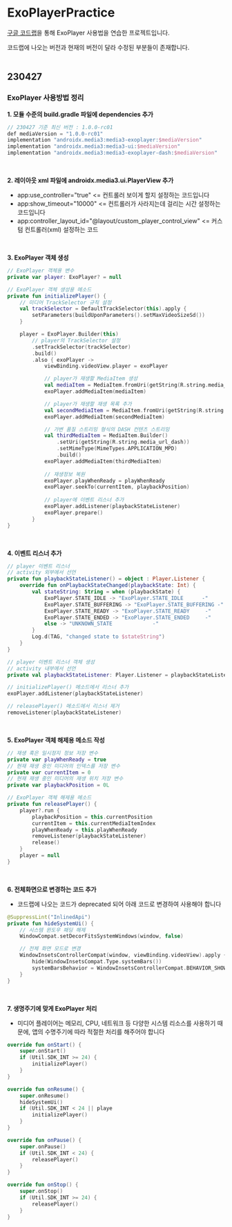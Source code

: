 # ExoPlayerPractice
[구글 코드랩](https://developer.android.com/codelabs/exoplayer-intro?hl=ko#6)을 통해 ExoPlayer 사용법을 연습한 프로젝트입니다.  

코드랩에 나오는 버전과 현재의 버전이 달라 수정된 부분들이 존재합니다.
<br>
<br>

## 230427 

### ExoPlayer 사용방법 정리

**1. 모듈 수준의 build.gradle 파일에 dependencies 추가**
``` kotlin
// 230427 기준 최신 버전 : 1.0.0-rc01 
def mediaVersion = "1.0.0-rc01"
implementation "androidx.media3:media3-exoplayer:$mediaVersion"
implementation "androidx.media3:media3-ui:$mediaVersion"
implementation "androidx.media3:media3-exoplayer-dash:$mediaVersion"
```
<br>

**2. 레이아웃 xml 파일에 androidx.media3.ui.PlayerView 추가**
- app:use_controller="true" <= 컨트롤러 보이게 할지 설정하는 코드입니다
- app:show_timeout="10000" <= 컨트롤러가 사라지는데 걸리는 시간 설정하는 코드입니다
- app:controller_layout_id="@layout/custom_player_control_view" <= 커스텀 컨트롤러(xml) 설정하는 코드
<br>

**3. ExoPlayer 객체 생성**
``` kotlin
// ExoPlayer 객체용 변수
private var player: ExoPlayer? = null

// ExoPlayer 객체 생성용 메소드
private fun initializePlayer() {
    // 미디어 TrackSelector 규칙 설정
    val trackSelector = DefaultTrackSelector(this).apply {
        setParameters(buildUponParameters().setMaxVideoSizeSd())
    }

    player = ExoPlayer.Builder(this)
        // player의 TrackSelector 설정
        .setTrackSelector(trackSelector)
        .build()
        .also { exoPlayer ->
            viewBinding.videoView.player = exoPlayer

            // player가 재생할 MediaItem 생성
            val mediaItem = MediaItem.fromUri(getString(R.string.media_url_mp4))
            exoPlayer.addMediaItem(mediaItem)

            // player가 재생할 재생 목록 추가
            val secondMediaItem = MediaItem.fromUri(getString(R.string.media_url_mp3))
            exoPlayer.addMediaItem(secondMediaItem)

            // 가변 품질 스트리밍 형식의 DASH 컨텐츠 스트리밍
            val thirdMediaItem = MediaItem.Builder()
                .setUri(getString(R.string.media_url_dash))
                .setMimeType(MimeTypes.APPLICATION_MPD)
                .build()
            exoPlayer.addMediaItem(thirdMediaItem)
            
            // 재생정보 복원
            exoPlayer.playWhenReady = playWhenReady
            exoPlayer.seekTo(currentItem, playbackPosition)
            
            // player에 이벤트 리스너 추가
            exoPlayer.addListener(playbackStateListener)
            exoPlayer.prepare()
        }
}
```
<br>

**4. 이벤트 리스너 추가**
``` kotlin
// player 이벤트 리스너
// activity 외부에서 선언
private fun playbackStateListener() = object : Player.Listener {
    override fun onPlaybackStateChanged(playbackState: Int) {
        val stateString: String = when (playbackState) {
            ExoPlayer.STATE_IDLE -> "ExoPlayer.STATE_IDLE      -"
            ExoPlayer.STATE_BUFFERING -> "ExoPlayer.STATE_BUFFERING -"
            ExoPlayer.STATE_READY -> "ExoPlayer.STATE_READY     -"
            ExoPlayer.STATE_ENDED -> "ExoPlayer.STATE_ENDED     -"
            else -> "UNKNOWN_STATE             -"
        }
        Log.d(TAG, "changed state to $stateString")
    }
}

// player 이벤트 리스너 객체 생성
// activity 내부에서 선언
private val playbackStateListener: Player.Listener = playbackStateListener()

// initializePlayer() 메소드에서 리스너 추가
exoPlayer.addListener(playbackStateListener)

// releasePlayer() 메소드에서 리스너 제거
removeListener(playbackStateListener)
```
<br>

**5. ExoPlayer 객체 해제용 메소드 작성**
```kotlin
// 재생 혹은 일시정지 정보 저장 변수
private var playWhenReady = true
// 현재 재생 중인 미디어의 인덱스를 저장 변수
private var currentItem = 0
// 현재 재생 중인 미디어의 재생 위치 저장 변수
private var playbackPosition = 0L

// ExoPlayer 객체 해제용 메소드
private fun releasePlayer() {
    player?.run {
        playbackPosition = this.currentPosition
        currentItem = this.currentMediaItemIndex
        playWhenReady = this.playWhenReady
        removeListener(playbackStateListener)
        release()
    }
    player = null
}
```
<br>

**6. 전체화면으로 변경하는 코드 추가**
- 코드랩에 나오는 코드가 deprecated 되어 아래 코드로 변경하여 사용해야 합니다
``` kotlin 
@SuppressLint("InlinedApi")
private fun hideSystemUi() {
    // 시스템 윈도우 패딩 해제
    WindowCompat.setDecorFitsSystemWindows(window, false)

    // 전체 화면 모드로 변경
    WindowInsetsControllerCompat(window, viewBinding.videoView).apply {
        hide(WindowInsetsCompat.Type.systemBars())
        systemBarsBehavior = WindowInsetsControllerCompat.BEHAVIOR_SHOW_TRANSIENT_BARS_BY_SWIPE
    }
}
```
<br>

**7. 생명주기에 맞게 ExoPlayer 처리**
- 미디어 플레이어는 메모리, CPU, 네트워크 등 다양한 시스템 리소스를 사용하기 때문에, 앱의 수명주기에 따라 적절한 처리를 해주어야 합니다
``` kotlin
override fun onStart() {
    super.onStart()
    if (Util.SDK_INT >= 24) {
        initializePlayer()
    }
}

override fun onResume() {
    super.onResume()
    hideSystemUi()
    if (Util.SDK_INT < 24 || playe
        initializePlayer()
    }
}

override fun onPause() {
    super.onPause()
    if (Util.SDK_INT < 24) {
        releasePlayer()
    }
}

override fun onStop() {
    super.onStop()
    if (Util.SDK_INT >= 24) {
        releasePlayer()
    }
}
```
